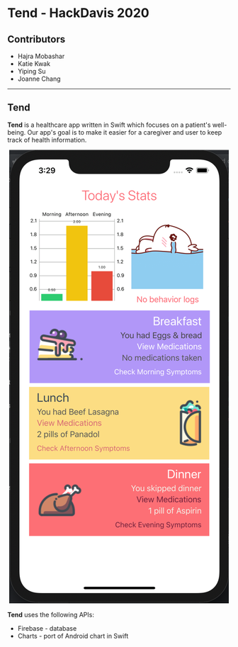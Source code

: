# Tend - HackDavis 2020

## Contributors

* Hajra Mobashar
* Katie Kwak
* Yiping Su
* Joanne Chang

---

## Tend

**Tend** is a healthcare app written in Swift which focuses on a patient's well-being. Our app's goal is
to make it easier for a caregiver and user to keep track of health information.

<p align="center">
	<img src="github_asset/tend.png">
</p>

**Tend** uses the following APIs:

* Firebase - database
* Charts - port of Android chart in Swift

